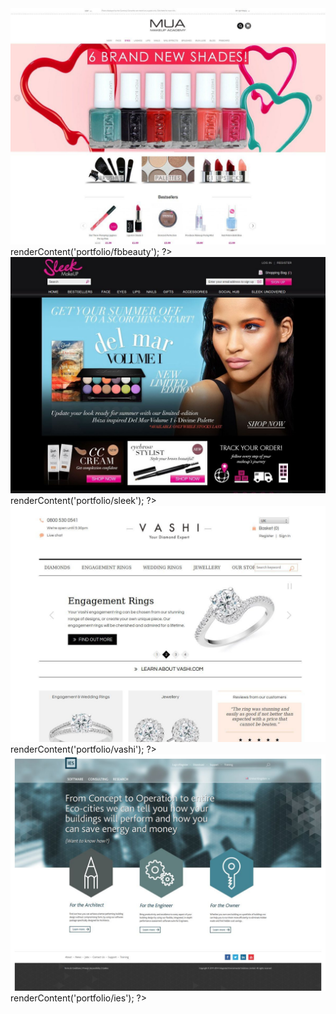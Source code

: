<div class="row">
    <div class="col-12 col-sm-6 col-lg-2">
        <a data-fancybox-group="portfolio" class="fancybox" href="#fbbeauty-mua">
            <img class="thumb" src="/content/media/image/portfolio/fbbeauty-mua.jpg" alt=""/>
        </a>
        <div class="fb-wrapper-content" id="fbbeauty-mua">
            <?= $this->renderContent('portfolio/fbbeauty'); ?>
        </div>
    </div>
    <div class="col-12 col-sm-6 col-lg-2">
        <a data-fancybox-group="portfolio" class="fancybox" href="#sleekmakeup">
            <img class="thumb" src="/content/media/image/portfolio/sleekmakeup.com.jpg" alt=""/>
        </a>
        <div class="fb-wrapper-content" id="sleekmakeup">
            <?= $this->renderContent('portfolio/sleek'); ?>
        </div>
    </div>
    <div class="col-12 col-sm-6 col-lg-2">
        <a data-fancybox-group="portfolio" class="fancybox" href="#vashi">
            <img class="thumb" src="/content/media/image/portfolio/vashi.com.jpg" alt=""/>
        </a>
        <div class="fb-wrapper-content" id="vashi">
            <?= $this->renderContent('portfolio/vashi'); ?>
        </div>
    </div>
    <div class="col-12 col-sm-6 col-lg-2">
        <a data-fancybox-group="portfolio" class="fancybox" href="#ies-gord">
            <img class="thumb" src="/content/media/image/portfolio/ies-gord.jpg" alt=""/>
        </a>
        <div class="fb-wrapper-content" id="ies-gord">
            <?= $this->renderContent('portfolio/ies'); ?>
        </div>
    </div>
</div>
